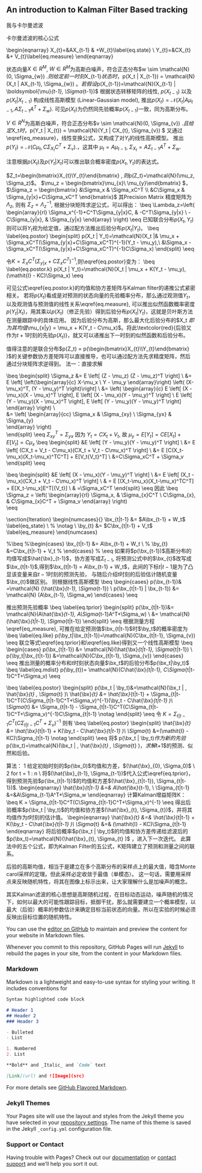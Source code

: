 ## An introduction to Kalman Filter Based tracking
我与卡尔曼滤波

卡尔曼滤波的核心公式

\begin{eqnarray}
X_{t}=&AX_{t-1} & +W_{t}\label{eq.state} \\
Y_{t}=&CX_{t} &+ V_{t}\label{eq.measure}
\end{eqnarray}

状态向量$X \in R^{M}$, $W \in R^{M}$为高斯白噪声，符合正态分布$w \sim \mathcal{N}(0, \Sigma_{w}) $.
则给定前一时刻$X_{t-1}$状态时，$p(X_t | X_{t-1}) = \mathcal{N}(X_t | AX_{t-1}, \Sigma_{w}) $。
若假设$p(X_{t-1})=\mathcal{N}(X_{t-1} | \boldsymbol{\mu}_{t-1}, \Sigma_{t-1})$
根据状态转移矩阵的线性, $p(X_{t-1})$ 以及 $p(X_t | X_{t-1})$ 构成线性高斯模型 (Linear-Gaussian model),
推出$p(X_t)=\mathcal{N}(X_t | A\mu_{t-1}, A\Sigma_{t-1}A^T+\Sigma_w).$
可见$p(X_t)$为仍然同先验概率$p(X_{t-1})$一致，同为高斯分布。

$V \in R^{N}$为高斯白噪声，符合正态分布$v \sim \mathcal{N}(0, \Sigma_{v}) $.
且给定$X_t$时，$p(Y_t | X_{t}) = \mathcal{N}(Y_t | CX_{t}, \Sigma_{v}) $
又通过\eqref{eq_measure}，线性变换公式，又构成了对$Y_t$的线性高斯模型。
推出$p(Y_t)=\mathcal{N}(C\mu_{t}, C\Sigma_{X_t}C^T+\Sigma_v).$，这其中 $\mu_{t}=A\mu_{t-1}$, $\Sigma_{X_t}=A\Sigma_{t-1}A^T+\Sigma_w.$

注意根据$p(X_t)$及$p(Y_t | X_t)$可以推出联合概率密度$p(X_t, Y_t)$的表达式。

 $Z_t=\begin{bmatrix}X_{t}\\Y_{t}\end{bmatrix} $, 则$p(Z_t)=\mathcal{N}(\mu_z, \Sigma_z)$。
 $\mu_z = \begin{bmatrix}\mu_{x}\\ \mu_{y}\end{bmatrix} $，
 $\Sigma_z = \begin{bmatrix} &\Sigma_x & \Sigma_xC^T \\  &C\Sigma_x & \Sigma_{y|x}+C\Sigma_xC^T \end{bmatrix}$
 其Precision Matrix 精度矩阵为$\Lambda_z$, 则有 $\Sigma_z ={ \Lambda_z}^{-1}$, 根据分块矩阵求逆公式，可以得出：
 \beq
 \Lambda_z=\left( \begin{array}{rl} \Sigma_x^{-1}+C^T\Sigma_{y|x}C, & -C^T\Sigma_{y|x}  \\
                                               -C\Sigma_{y|x},                              & \Sigma_{y|x} \end{array} \right)
 \eeq
 已知联合分布$p(X_t, Y_t)$则可以将$Y_t$视为给定值，通过配方法推出后验分布$p(X_t | Y_t)$。
 \beq
 \label{eq.postor}
 \begin{split}
 p(X_t | Y_t)=\mathcal{N}(X_t |& \mu_x + \Sigma_xC^T(\Sigma_{y|x}+C\Sigma_xC^T)^{-1}(Y_t - \mu_y),\\
                                                 &\Sigma_x - \Sigma_xC^T(\Sigma_{y|x}+C\Sigma_xC^T)^{-1}C\Sigma_x)
 \end{split}
 \eeq
 
 令$K=\Sigma_xC^T(\Sigma_{y|x}+C\Sigma_xC^T)^{-1}$,则\eqref{eq.postor}变为：
 \beq
 \label{eq.postor.k}
 p(X_t | Y_t)=\mathcal{N}(X_t | \mu_x + K(Y_t - \mu_y),  (\mathit{I} - KC)\Sigma_x)
 \eeq
 
 可见公式\eqref{eq.postor.k}的均值和协方差矩阵与Kalman filter的递推公式紧密相关。
 若将$p(X_t)$看成是对预测的状态向量的先验概率分布，那么通过观测值$Y_t$，以及观测值与预测值的线性关系\eqref{eq.measure},
 可以推出似然函数概率密度$p(Y_t | X_t)$，用其乘以$p(X_t)$（修正先验）得到后验分布$p(X_t | Y_t)$，这就是贝叶斯方法在测量跟踪中的具体应用。
因为后验分布为高斯，那么最大化后验分布的$X_t $即为其均值$\mu_{x|y} =  \mu_x + K(Y_t - C\mu_x)$。将此\textcolor{red}{后验又作为$t+1$时刻的先验$p(X_{t})$}，就又可以递推出下一时刻的似然函数和后验分布。


值得注意的是联合分布$p(Z_t) = p(\begin{bmatrix}X_{t}\\Y_{t}\end{bmatrix} )$的关键参数协方差矩阵可以直接推导，也可以通过配方法先求精度矩阵，然后通过分块矩阵求逆得到。
法一：直接求解

\beq
\begin{split}
\Sigma_z &= E \left[ (Z - \mu_z) (Z - \mu_z)^T \right] \\
                &= E \left[ \left(\begin{array}{c} X-\mu_x \\ Y - \mu_y \end{array}\right)    \left( (X-\mu_x)^T, (Y - \mu_y)^T \right)\right] \\
                &= \left( \begin{array}{c} 
                             E \left[  (X - \mu_x)(X - \mu_x)^T \right],       E \left[  (X - \mu_x)(Y - \mu_y)^T \right] \\
                             E \left[  (Y - \mu_y)(X - \mu_x)^T \right],       E \left[  (Y - \mu_y)(Y - \mu_y)^T \right]
                             \end{array}
                             \right)      \\   
                &= \left( \begin{array}{cc} 
                             \Sigma_x     &  \Sigma_{xy} \\
                             \Sigma_{yx}  & \Sigma_{y}     
                             \end{array}
                             \right)     
\end{split}
\eeq
$\Sigma^T_{xy} = \Sigma_{yx}$
因为 $Y_t = CX_t + V_t$, 故 $\mu_y = E[Y_t] = CE[X_t] + E[V_t] = C\mu_x$
\beq
\begin{split}
&E \left[  (Y - \mu_y)(Y - \mu_y)^T \right] \\
&= E  \left[  (CX_t + V_t - C\mu_x)(CX_t + V_t - C\mu_x)^T \right] \\
&= E [C(X_t-\mu_x)(X_t-\mu_x)^TC^T] + E[V_t{V_t}^T] \\
&=C\Sigma_xC^T + \Sigma_v
\end{split}
\eeq

\beq
\begin{split}
&E \left[  (X - \mu_x)(Y - \mu_y)^T \right] \\
&= E  \left[  (X_t - \mu_x)(CX_t + V_t - C\mu_x)^T \right] \\
& = E [(X_t-\mu_x)(X_t-\mu_x)^TC^T] + E[X_t-\mu_x]E^T[{V_t}] \\
& =\Sigma_xC^T 
\end{split}
\eeq
因此
\beq
\Sigma_z = \left( \begin{array}{rl} 
                             \Sigma_x,   &   \Sigma_{x}C^T  \\
                            C\Sigma_{x}, &  C\Sigma_{x}C^T + \Sigma_v
                             \end{array}
                             \right)   
\eeq


\section{Iteration}
\begin{numcases}{}
  \bx_{t|t-1} &= $A\bx_{t-1} + W_t$ \label{eq_state} \\
% \notag  \\
 \by_{t}      &= $C\bx_{t|t-1} +  V_t$ \label{eq_measure}
\end{numcases} 

%\beq
%\begin{cases} \bx_{t|t-1} &= A\bx_{t-1} + W_t \\ 
%                       \by_{t}      &=C\bx_{t|t-1} +  V_t
% \end{cases}
% \eeq
如果将$p(\bx_{t-1})$高斯分布的均值写成$\hat{\bx}_{t-1}$，协方差写成$\Sigma_{t-1}$, 
将预测公式中的$\bx_{t}$改写成$\bx_{t|t-1}$,得到$\bx_{t|t-1} = A\bx_{t-1} + W_t$，此间的下标$t|t-1$是为了凸显该变量来自$t-1$时刻的预测先验，
与随后介绍$t$时刻的后验估计随机变量$\bx_{t}$做区别。
则根据线性高斯模型
\beq
\begin{cases} p(\bx_{t-1})& =\mathcal{N} (\hat{\bx}_{t-1}, \Sigma_{t-1}) \\ 
                       p(\bx_{t|t-1} | \bx_{t-1}) &= \mathcal{N} (A\bx_{t-1}, \Sigma_w)
 \end{cases}
 \eeq

推出预测先验概率
\beq
\label{eq.tprior}
\begin{split}
p(\bx_{t|t-1})&= \mathcal{N}(A\hat{\bx}_{t-1}, A\Sigma_{t-1}A^T+\Sigma_w) \\
                   &= \mathcal{N}(\hat{\bx}_{t|t-1}, \Sigma_{t|t-1})
\end{split}
\eeq
根据测量方程\eqref{eq_measure}, 可推在给定预测值$\bx_{t|t-1}$时$\by_t$的概率密度为
\beq
\label{eq.like}
p(\by_t|\bx_{t|t-1})=\mathcal{N}(C\bx_{t|t-1}, \Sigma_{v})
\eeq
联立等式\eqref{eq.tprior}和\eqref{eq.like}得到又一个线性高斯模型
\beq
\begin{cases} p(\bx_{t|t-1})          &= \mathcal{N}(\hat{\bx}_{t|t-1}, \Sigma_{t|t-1}) \\
                       p(\by_t|\bx_{t|t-1}) &=\mathcal{N}(C\bx_{t|t-1}, \Sigma_{v})
 \end{cases}
 \eeq
推出测量的概率分布和$t$时刻状态向量$\bx_t$的后验分布$p(\bx_t|\by_t)$
\beq
\label{eq.mdist}
p(\by_{t})= \mathcal{N}(C\hat{\bx}_{t|t-1}, C\Sigma_{t|t-1}C^T+\Sigma_v) 
\eeq

 \beq
 \label{eq.postor}
 \begin{split}
 p(\bx_t | \by_t)&=\mathcal{N}(\bx_t | ,  \hat{\bx}_{t} ,  \Sigma_{t} )\\
 \hat{\bx}_{t} &= \hat{\bx}_{t|t-1} + \Sigma_{t|t-1}C^T(C\Sigma_{t|t-1}C^T+\Sigma_v)^{-1}(\by_t - C\hat{\bx}_{t|t-1} )\\
 \Sigma_{t}     &= \Sigma_{t|t-1} - \Sigma_{t|t-1}C^T(C\Sigma_{t|t-1}C^T+\Sigma_v)^{-1}C\Sigma_{t|t-1}
 \notag
 \end{split}
 \eeq
 令 $K = \Sigma_{t|t-1}C^T(C\Sigma_{t|t-1}C^T+\Sigma_v)^{-1}$
则有
 \beq
 \label{eq.postor}
 \begin{split}
 \hat{\bx}_{t} &= \hat{\bx}_{t|t-1} + K(\by_t - C\hat{\bx}_{t|t-1} )\\
 \Sigma_{t}   &=(\mathit{I} - KC)\Sigma_{t|t-1}
 \notag
 \end{split}
 \eeq
 将$ p(\bx_t | \by_t)$作为新的先验$p(\bx_t)=\mathcal{N}(\bx_t | ,  \hat{\bx}_{t} ,  \Sigma_{t} )$，求解$t+1$的预测、似然和后验。
 
 算法：
 1 给定初始时刻的$p(\bx_0)$均值和方差，$(\hat{\bx}_{0}, \Sigma_0)$ \\
 2 for t = 1 : n \\
    将$(\hat{\bx}_{t-1}, \Sigma_{t-1})$代入公式\eqref{eq.tprior}，得到预测先验$p(\bx_{t|t-1})$的均值和方差$(\hat{\bx}_{t|t-1}), \Sigma_{t|t-1})$.
\begin{eqnarray}
         \hat{\bx}_{t|t-1} &=& A\hat{\bx}_{t-1}, \\
         \Sigma_{t|t-1}   &=&A\Sigma_{t-1}A^T+\Sigma_w
\end{eqnarray} 
    计算Kalman增益矩阵K：
    \beq
    K = \Sigma_{t|t-1}C^T(C\Sigma_{t|t-1}C^T+\Sigma_v)^{-1}
    \eeq 
    得出后验概率$p(\bx_t | \by_t)$的均值和协方差$(\hat{\bx}_{t}, \Sigma_{t})$，并将其均值作为$t$时刻的估计值。
\begin{eqnarray}
 \hat{\bx}_{t} &=& \hat{\bx}_{t|t-1} + K(\by_t - C\hat{\bx}_{t|t-1} )\\
 \Sigma_{t}   &=& (\mathit{I} - KC)\Sigma_{t|t-1}
\end{eqnarray} 
   将后验概率$p(\bx_t | \by_t)$的均值和协方差传递给滤波后的$p(\bx_t)=\mathcal{N}(\hat{\bx}_{t}, \Sigma_{t} )$ ，进入下一次迭代。
 此算法中的五个公式，即为Kalman Filter的五公式，K矩阵建立了预测和测量之间的联系。
 
 后验的高斯均值，相当于是建立在多个高斯分布的采样点上的最大值，暗含Monte carol采样的定理。但此采样必定收敛于最值（单模态）。
 这一句话，需要用采样点来反映随机特性，将其在图像上标示出来，让大家理解什么是加噪声的概念。
 
 其实Kalman滤波的核心思想是高斯随机过程，在目标动态运动，噪声随机的情况下，如何以最大的可能性跟踪目标，抵御干扰，那么就需要建立一个概率模型，以最大（后验）概率的参数估计来确定目标当前状态的向量。所以在实验的时候必须反映出目标位置的随机特性。
 


You can use the [editor on GitHub](https://github.com/joeyee/joeyee.github.io/edit/master/index.md) to maintain and preview the content for your website in Markdown files.

Whenever you commit to this repository, GitHub Pages will run [Jekyll](https://jekyllrb.com/) to rebuild the pages in your site, from the content in your Markdown files.

### Markdown

Markdown is a lightweight and easy-to-use syntax for styling your writing. It includes conventions for

```markdown
Syntax highlighted code block

# Header 1
## Header 2
### Header 3

- Bulleted
- List

1. Numbered
2. List

**Bold** and _Italic_ and `Code` text

[Link](url) and ![Image](src)
```

For more details see [GitHub Flavored Markdown](https://guides.github.com/features/mastering-markdown/).

### Jekyll Themes

Your Pages site will use the layout and styles from the Jekyll theme you have selected in your [repository settings](https://github.com/joeyee/joeyee.github.io/settings). The name of this theme is saved in the Jekyll `_config.yml` configuration file.

### Support or Contact

Having trouble with Pages? Check out our [documentation](https://help.github.com/categories/github-pages-basics/) or [contact support](https://github.com/contact) and we’ll help you sort it out.
